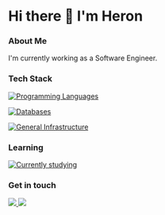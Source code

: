 #  Hi there 👋 I'm Heron


### About Me

I'm currently working as a Software Engineer.


### Tech Stack

[![Programming Languages](https://skillicons.dev/icons?i=nodejs,typescript,javascript,cs,lua&theme=light)](https://skillicons.dev)

[![Databases](https://skillicons.dev/icons?i=postgresql,mysql,mongodb,redis,nats,s3&theme=light)](https://skillicons.dev)

[![General Infrastructure](https://skillicons.dev/icons?i=gcp,aws,docker,linux&theme=light)](https://skillicons.dev)


### Learning

[![Currently studying](https://skillicons.dev/icons?i=python,go&theme=light)](https://skillicons.dev)

<!--
<div>
  <img align="center"
       alt="Node.JS"
       title="Node.JS"
       height="40"
       width="40"
       src="https://raw.githubusercontent.com/devicons/devicon/master/icons/nodejs/nodejs-original.svg" />
  &nbsp;
  <img align="center"
       alt="TypeScript"
       title="TypeScript"
       height="40"
       width="40"
       src="https://raw.githubusercontent.com/devicons/devicon/master/icons/typescript/typescript-original.svg" />
  &nbsp;
  <img align="center"
       alt="JavaScript"
       title="JavaScript"
       height="40"
       width="40"
       src="https://raw.githubusercontent.com/devicons/devicon/master/icons/javascript/javascript-original.svg" />
  &nbsp;
  <img align="center"
       alt=".NET C#"
       title=".NET C#"
       height="40"
       width="40"
       src="https://raw.githubusercontent.com/devicons/devicon/master/icons/csharp/csharp-original.svg" />
  &nbsp;
  <img align="center"
       alt="Lua"
       title="Lua"
       height="40"
       width="40"
       src="https://raw.githubusercontent.com/devicons/devicon/master/icons/lua/lua-original.svg" />
  <br /><br />
  <img align="center"
       alt="Postgres"
       title="Postgres"
       height="40"
       width="40"
       src="https://raw.githubusercontent.com/devicons/devicon/master/icons/postgresql/postgresql-original.svg" />
  &nbsp;
  <img align="center"
       alt="MySQL"
       title="MySQL"
       height="40"
       width="40"
       src="https://raw.githubusercontent.com/devicons/devicon/master/icons/mysql/mysql-original.svg" />
  &nbsp;
  <img align="center"
       alt="MongoDB"
       title="MongoDB"
       height="40"
       width="40"
       src="https://raw.githubusercontent.com/devicons/devicon/master/icons/mongodb/mongodb-original.svg" />
  <br /><br />
  <img align="center"
       alt="Amazon Web Services (AWS)"
       title="Amazon Web Services (AWS)"
       height="40"
       width="40"
       src="https://raw.githubusercontent.com/devicons/devicon/master/icons/amazonwebservices/amazonwebservices-original-wordmark.svg" />
  &nbsp;
  <img align="center"
       alt="Google Cloud (GCP)"
       title="Google Cloud (GCP)"
       height="40"
       width="40"
       src="https://raw.githubusercontent.com/devicons/devicon/master/icons/googlecloud/googlecloud-original.svg" />
  &nbsp;
  <img align="center"
       alt="Linux"
       title="Linux"
       height="40"
       width="40"
       src="https://raw.githubusercontent.com/devicons/devicon/master/icons/linux/linux-original.svg" />
</div>
-->


### Get in touch

<div>
  <a href="mailto:heron.code@outlook.com"
     alt="E-mail"
     target="_blank">
    <img src="https://img.shields.io/badge/Email%20Me-0078D4.svg?&style=for-the-badge&logo=microsoftoutlook&logoColor=white" />
  </a>
  <a href="https://www.linkedin.com/in/heronsilva"
     alt="LinkedIn"
     target="_blank">
    <img src="https://img.shields.io/badge/LinkedIn-0A66C2.svg?&style=for-the-badge&logo=linkedin&logoColor=white" />
  </a>
</div>
